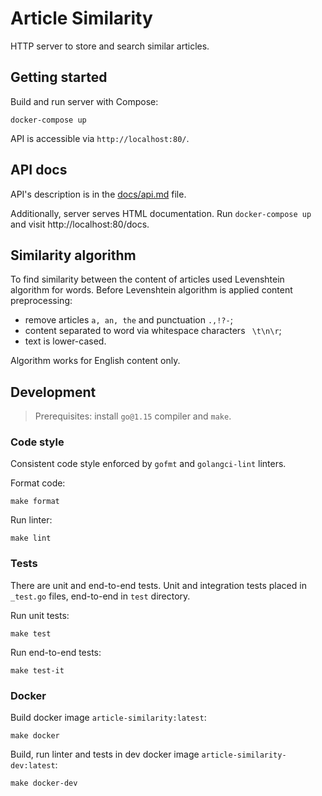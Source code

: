 # Article Similarity

HTTP server to store and search similar articles.

## Getting started

Build and run server with Compose:

```shell
docker-compose up
```

API is accessible via `http://localhost:80/`.

## API docs

API's description is in the [docs/api.md](./docs/api.md) file.

Additionally, server serves HTML documentation. Run `docker-compose up` and visit http://localhost:80/docs.

## Similarity algorithm

To find similarity between the content of articles used Levenshtein algorithm for words. Before Levenshtein algorithm is 
applied content preprocessing:
- remove articles `a, an, the` and punctuation `.,!?-`;
- content separated to word via whitespace characters ` \t\n\r`;
- text is lower-cased.

Algorithm works for English content only.

## Development

> Prerequisites: install `go@1.15` compiler and `make`.

### Code style

Consistent code style enforced by `gofmt`  and `golangci-lint` linters.

Format code:

```shell
make format
```

Run linter:

```shell
make lint
```

### Tests

There are unit and end-to-end tests. Unit and integration tests placed in `_test.go` files,
end-to-end in `test` directory.

Run unit tests:

```shell
make test
```

Run end-to-end tests:

```shell
make test-it
```

### Docker

Build docker image `article-similarity:latest`:

```shell
make docker
```

Build, run linter and tests in dev docker image `article-similarity-dev:latest`:

```shell
make docker-dev
```
